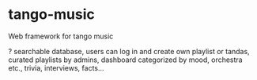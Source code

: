 # tango-music
Web framework for tango music

? 
searchable database,
users can log in and create own playlist or tandas,
curated playlists by admins,
dashboard categorized by mood, orchestra etc.,
trivia, interviews, facts...

